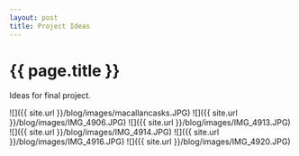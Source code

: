 ```yaml
---
layout: post
title: Project Ideas
---
```


{{ page.title }}
================

<p class="meta">

Ideas for final project. 

![]({{ site.url }}/blog/images/macallancasks.JPG)
![]({{ site.url }}/blog/images/IMG_4906.JPG)
![]({{ site.url }}/blog/images/IMG_4913.JPG)
![]({{ site.url }}/blog/images/IMG_4914.JPG)
![]({{ site.url }}/blog/images/IMG_4916.JPG)
![]({{ site.url }}/blog/images/IMG_4920.JPG)
